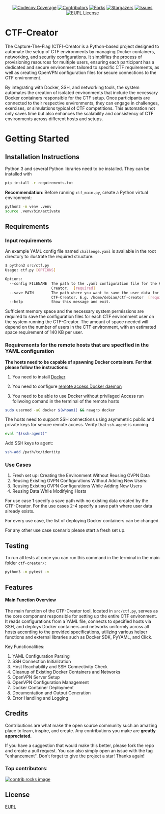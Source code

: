 <a id="readme-top"></a>

<!-- PROJECT SHIELDS -->
<div align="center">

[![Codecov Coverage][coverage-shield]][coverage-url]
[![Contributors][contributors-shield]][contributors-url]
[![Forks][forks-shield]][forks-url]
[![Stargazers][stars-shield]][stars-url]
[![Issues][issues-shield]][issues-url]
[![EUPL License][license-shield]][license-url]

</div>

# CTF-Creator

The Capture-The-Flag (CTF)-Creator is a Python-based project designed to automate the setup of CTF environments by managing Docker containers, networking, and security configurations. It simplifies the process of provisioning resources for multiple users, ensuring each participant has a dedicated and secure environment tailored to specific CTF requirements, as well as creating OpenVPN configuration files for secure connections to the CTF environment.

By integrating with Docker, SSH, and networking tools, the system automates the creation of isolated environments that include the necessary Docker containers responsible for the CTF setup. Once participants are connected to their respective environments, they can engage in challenges, exercises, or simulations typical of CTF competitions. This automation not only saves time but also enhances the scalability and consistency of CTF environments across different hosts and setups.

# Getting Started

## Installation Instructions

Python 3 and several Python libraries need to be installed. They can be installed with
```bash
pip install -r requirements.txt
```

**Recommendation**: Before running `ctf_main.py`, create a Python virtual environment:
```bash
python3 -m venv .venv
source .venv/bin/activate
```
## Requirements

### Input requirements

An example YAML config file named `challenge.yaml` is available in the root directory to illustrate the required structure.

```sh
$ python3 src/ctf.py
Usage: ctf.py [OPTIONS]

Options:
  --config FILENAME  The path to the .yaml configuration file for the CTF-
                     Creator.  [required]
  --save PATH        The path where you want to save the user data for the
                     CTF-Creator. E.g. /home/debian/ctf-creator  [required]
  --help             Show this message and exit.
```

Sufficient memory space and the necessary system permissions are required to save the configuration files for each CTF environment user on the system running the CTF-Creator. The amount of space needed will depend on the number of users in the CTF environment, with an estimated space requirement of 140 KB per user.

### Requirements for the remote hosts that are specified in the YAML configuration
**The hosts need to be capable of spawning Docker containers. For that please follow the instructions**:

1. You need to install [Docker](https://docs.docker.com/engine/install/ubuntu/)

2. You need to configure [remote access Docker daemon](https://docs.docker.com/engine/daemon/remote-access/)

3. You need to be able to use Docker without privilaged Access run follwoing comand in the terminal of the remote hosts

```sh
sudo usermod -aG docker $(whoami) && newgrp docker
```

The hosts need to support SSH connections using asymmetric public and private keys for secure remote access.
Verify that `ssh-agent` is running

```sh
eval "$(ssh-agent)"
```

Add SSH keys to agent:

```sh
ssh-add /path/to/identity
```

### Use Cases

1. Fresh set up: Creating the Environment Without Reusing OVPN Data
2. Reusing Existing OVPN Configurations Without Adding New Users:
3. Reusing Existing OVPN Configurations While Adding New Users
4. Reusing Data While Modifying Hosts

For use case 1 specify a save path with no existing data created by the CTF-Creator.
For the use cases 2-4 specify a save path where user data already exists.

For every use case, the list of deploying Docker containers can be changed.

For any other use case scenario please start a fresh set up.

## Testing

To run all tests at once you can run this command in the terminal in the main folder `ctf-creator/`:

```sh
python3 -m pytest -v
```

## Features

#### Main Function Overview

The main function of the CTF-Creator tool, located in `src/ctf.py`, serves as the core component responsible for setting up the entire CTF environment.
It reads configurations from a YAML file, connects to specified hosts via SSH, and deploys Docker containers and networks uniformly across all hosts according to the provided specifications, utilizing various helper functions and external libraries such as Docker SDK, PyYAML, and Click.

Key Functionalities:

1. YAML Configuration Parsing
2. SSH Connection Initialization
3. Host Reachability and SSH Connectivity Check
4. Cleanup of Existing Docker Containers and Networks
5. OpenVPN Server Setup
6. OpenVPN Configuration Management
7. Docker Container Deployment
8. Documentation and Output Generation
9. Error Handling and Logging

## Credits

Contributions are what make the open source community such an amazing place to learn, inspire, and create. Any contributions you make are **greatly appreciated**.

If you have a suggestion that would make this better, please fork the repo and create a pull request. You can also simply open an issue with the tag "enhancement".
Don't forget to give the project a star! Thanks again!

### Top contributors:

<a href="https://github.com/EMCL-Research-ITSecLab/ctf-creator/graphs/contributors">
  <img src="https://contrib.rocks/image?repo=EMCL-Research-ITSecLab/ctf-creator" alt="contrib.rocks image" />
</a>


## License
[EUPL](https://joinup.ec.europa.eu/sites/default/files/custom-page/attachment/2020-03/EUPL-1.2%20EN.txt)


<!-- MARKDOWN LINKS & IMAGES -->
<!-- https://www.markdownguide.org/basic-syntax/#reference-style-links -->
[contributors-shield]: https://img.shields.io/github/contributors/EMCL-Research-ITSecLab/ctf-creator.svg?style=for-the-badge
[contributors-url]: https://github.com/EMCL-Research-ITSecLab/ctf-creator/graphs/contributors
[forks-shield]: https://img.shields.io/github/forks/EMCL-Research-ITSecLab/ctf-creator.svg?style=for-the-badge
[forks-url]: https://github.com/EMCL-Research-ITSecLab/ctf-creator/network/members
[stars-shield]: https://img.shields.io/github/stars/EMCL-Research-ITSecLab/ctf-creator.svg?style=for-the-badge
[stars-url]: https://github.com/EMCL-Research-ITSecLab/ctf-creator/stargazers
[issues-shield]: https://img.shields.io/github/issues/EMCL-Research-ITSecLab/ctf-creator.svg?style=for-the-badge
[issues-url]: https://github.com/EMCL-Research-ITSecLab/ctf-creator/issues
[license-shield]: https://img.shields.io/github/license/EMCL-Research-ITSecLab/ctf-creator.svg?style=for-the-badge
[license-url]: https://github.com/EMCL-Research-ITSecLab/ctf-creator/blob/master/LICENSE.txt
[coverage-shield]: https://img.shields.io/codecov/c/github/EMCL-Research-ITSecLab/ctf-creator?style=for-the-badge
[coverage-url]: https://app.codecov.io/github/EMCL-Research-ITSecLab/ctf-creator
